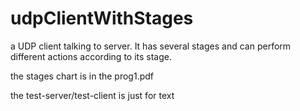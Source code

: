 # udpClientWithStages
a UDP client talking to server. It has several stages and can perform different actions according to its stage.

the stages chart is in the prog1.pdf

the test-server/test-client is just for text
